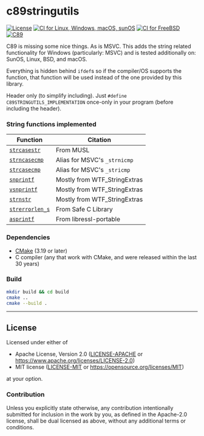 c89stringutils
==============
[![License](https://img.shields.io/badge/license-Apache--2.0%20OR%20MIT-blue.svg)](https://opensource.org/licenses/Apache-2.0)
[![CI for Linux, Windows, macOS, sunOS](https://github.com/offscale/c89stringutils/actions/workflows/linux-Windows-macOS-sunOS.yml/badge.svg)](https://github.com/offscale/c89stringutils/actions/workflows/github-actions.yml)
[![CI for FreeBSD](https://api.cirrus-ci.com/github/offscale/c89stringutils.svg)](https://cirrus-ci.com/github/offscale/c89stringutils)
[![C89](https://img.shields.io/badge/C-89-blue)](https://en.wikipedia.org/wiki/C89_(C_version))

C89 is missing some nice things. As is MSVC.
This adds the string related functionality for Windows (particularly: MSVC) and is tested additionally on: SunOS, Linux, BSD, and macOS.

Everything is hidden behind `ifdef`s so if the compiler/OS supports the function, that function will be used instead of the one provided by this library.

Header only (to simplify including). Just `#define C89STRINGUTILS_IMPLEMENTATION` once-only in your program (before including the header).

### String functions implemented

  | Function                                                                | Citation                     |
----------------------------------------------------------------------------|------------------------------|
  | [`strcasestr`](https://www.freebsd.org/cgi/man.cgi?query=strcasestr)    | From MUSL                    |
  | [`strncasecmp`](https://www.freebsd.org/cgi/man.cgi?query=strncasecmp)  | Alias for MSVC's `_strnicmp` |
  | [`strcasecmp`](https://www.freebsd.org/cgi/man.cgi?query=strcasecmp)    | Alias for MSVC's `_stricmp`  |
  | [`snprintf`](https://www.freebsd.org/cgi/man.cgi?query=snprintf)        | Mostly from WTF_StringExtras |
  | [`vsnprintf`](https://www.freebsd.org/cgi/man.cgi?query=vsnprintf)      | Mostly from WTF_StringExtras |
  | [`strnstr`](https://www.freebsd.org/cgi/man.cgi?query=strnstr)          | Mostly from WTF_StringExtras |
  | [`strerrorlen_s`](https://en.cppreference.com/w/c/string/byte/strerror) | From Safe C Library          |
  | [`asprintf`](https://www.freebsd.org/cgi/man.cgi?query=asprintf)        | From libressl-portable       |

### Dependencies

- [CMake](https://cmake.org) (3.19 or later)
- C compiler (any that work with CMake, and were released within the last 30 years)

### Build

```bash
mkdir build && cd build
cmake ..
cmake --build .
```

---

## License

Licensed under either of

- Apache License, Version 2.0 ([LICENSE-APACHE](LICENSE-APACHE) or <https://www.apache.org/licenses/LICENSE-2.0>)
- MIT license ([LICENSE-MIT](LICENSE-MIT) or <https://opensource.org/licenses/MIT>)

at your option.

### Contribution

Unless you explicitly state otherwise, any contribution intentionally submitted
for inclusion in the work by you, as defined in the Apache-2.0 license, shall be
dual licensed as above, without any additional terms or conditions.
